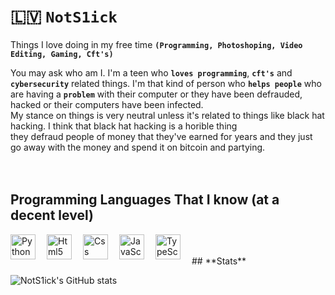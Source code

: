 # 🇱🇻 **`NotS1ick`**

Things I love doing in my free time **`(Programming, Photoshoping, Video Editing, Gaming, Cft's)`**

You may ask who am I. I'm a teen who **`loves programming`**, **`cft's`** and **`cybersecurity`** related things. I'm that kind of person who **`helps
people`** who are having a **`problem`** with their computer or they have been defrauded, hacked or their computers have been infected.<br>
My stance on things is very neutral unless it's related to things like black hat hacking. I think that black hat hacking is a horible thing<br> they defraud people of money that they've earned for years and they just go away with the money and spend it on bitcoin and partying.
<br>
<br>
<br>
## **Programming Languages That I know (at a decent level)**
<img align="left" width="40px" style="padding-right: 15px" alt="Python" src="https://cdn.jsdelivr.net/gh/devicons/devicon@latest/icons/python/python-original.svg" />
<img align="left" width="40px" style="padding-right: 15px" alt="Html5" src="https://cdn.jsdelivr.net/gh/devicons/devicon@latest/icons/html5/html5-original.svg" />
<img align="left" width="40px" style="padding-right: 15px" alt="Css" src="https://cdn.jsdelivr.net/gh/devicons/devicon@latest/icons/css3/css3-original.svg" />
<img align="left" width="40px" style="padding-right: 15px" alt="JavaScript" src="https://cdn.jsdelivr.net/gh/devicons/devicon@latest/icons/javascript/javascript-original.svg" />
<img align="left" width="40px" style="padding-right: 15px" alt="TypeScript" src="https://cdn.jsdelivr.net/gh/devicons/devicon@latest/icons/typescript/typescript-original.svg" />
<br>
<br>
## **Stats** 
<br>

![NotS1ick's GitHub stats](https://github-readme-stats.vercel.app/api?username=NotS1ick&show_icons=true&theme=tokyonight)
